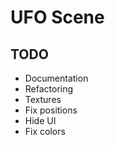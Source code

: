 # UFO Scene

## TODO

- Documentation
- Refactoring
- Textures
- Fix positions
- Hide UI
- Fix colors